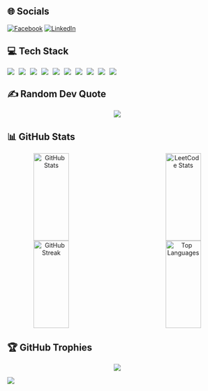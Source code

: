 <h2>🌐 Socials</h2>

[![Facebook](https://img.shields.io/badge/Facebook-%231877F2.svg?logo=Facebook&logoColor=white)](https://www.facebook.com/profile.php?id=100035137874604) [![LinkedIn](https://img.shields.io/badge/LinkedIn-%230077B5.svg?logo=linkedin&logoColor=white)](https://www.linkedin.com/in/tu-tran-26736a235/) 

<h2>💻 Tech Stack</h2>
<p style="display: flex; column-gap: 10px;">
    <img src="https://img.shields.io/badge/mysql-4479A1.svg?style=for-the-badge&logo=mysql&logoColor=white" />
    <img src="https://img.shields.io/badge/MongoDB-%234ea94b.svg?style=for-the-badge&logo=mongodb&logoColor=white" />
    <img src="https://img.shields.io/badge/node.js-6DA55F?style=for-the-badge&logo=node.js&logoColor=white" />
    <img src="https://img.shields.io/badge/NODEMON-%23323330.svg?style=for-the-badge&logo=nodemon&logoColor=%BBDEAD" />
    <img src="https://img.shields.io/badge/redis-%23DD0031.svg?style=for-the-badge&logo=redis&logoColor=white" />
    <img src="https://img.shields.io/badge/Microsoft%20SQL%20Server-CC2927?style=for-the-badge&logo=microsoft%20sql%20server&logoColor=white" />
    <img src="https://img.shields.io/badge/sqlite-%2307405e.svg?style=for-the-badge&logo=sqlite&logoColor=white" />
    <img src="https://img.shields.io/badge/python-3670A0?style=for-the-badge&logo=python&logoColor=ffdd54" />
    <img src="https://img.shields.io/badge/react-%2320232a.svg?style=for-the-badge&logo=react&logoColor=%2361DAFB" />
    <img src="https://img.shields.io/badge/typescript-%23007ACC.svg?style=for-the-badge&logo=typescript&logoColor=white" />
</p>

<h2>✍️ Random Dev Quote</h2>
<p align="center">
  <img src="https://quotes-github-readme.vercel.app/api?type=horizontal&theme=radical" />
</p>

<h2>📊 GitHub Stats</h2>
<p align="center" style="display: flex; flex-wrap: wrap; justify-content: space-between;">
  <img src="https://github-readme-stats.vercel.app/api?username=someoneudonknow&theme=dark&hide_border=false&include_all_commits=false&count_private=true" alt="GitHub Stats" width="40%" height="200px" />
  <img src="https://leetcard.jacoblin.cool/nguyentu550278?theme=dark&font=Pangolin" alt="LeetCode Stats" width="40%"  height="200px"/>
  <img src="https://github-readme-streak-stats.herokuapp.com/?user=someoneudonknow&theme=dark&hide_border=false" alt="GitHub Streak" width="40%" height="200px"  />
  <img src="https://github-readme-stats.vercel.app/api/top-langs/?username=someoneudonknow&theme=dark&hide_border=false&include_all_commits=false&count_private=false&layout=compact" alt="Top Languages" width="40%"  height="200px" />
</p>

<h2>🏆 GitHub Trophies</h2>
<p align="center">
  <img src="https://github-profile-trophy.vercel.app/?username=someoneudonknow&theme=radical&no-frame=false&no-bg=true&margin-w=4" />
</p>


[![](https://visitcount.itsvg.in/api?id=someoneudonknow&icon=0&color=0)](https://visitcount.itsvg.in)

<!-- Proudly created with GPRM ( https://gprm.itsvg.in ) -->
